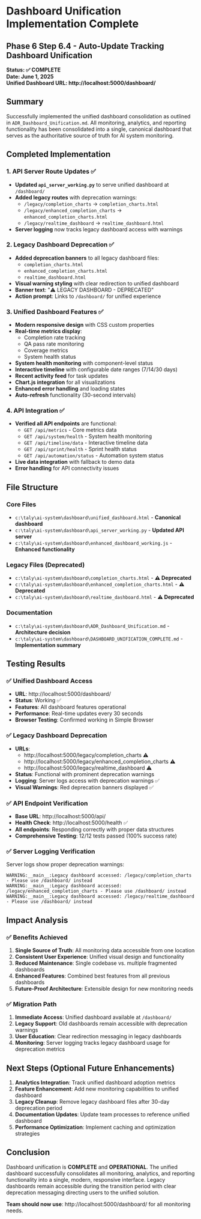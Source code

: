 # Dashboard Unification Implementation Complete

## Phase 6 Step 6.4 - Auto-Update Tracking Dashboard Unification

**Status: ✅ COMPLETE**  
**Date: June 1, 2025**  
**Unified Dashboard URL: http://localhost:5000/dashboard/**

## Summary

Successfully implemented the unified dashboard consolidation as outlined in `ADR_Dashboard_Unification.md`. All monitoring, analytics, and reporting functionality has been consolidated into a single, canonical dashboard that serves as the authoritative source of truth for AI system monitoring.

## Completed Implementation

### 1. API Server Route Updates ✅
- **Updated `api_server_working.py`** to serve unified dashboard at `/dashboard/`
- **Added legacy routes** with deprecation warnings:
  - `/legacy/completion_charts` → `completion_charts.html` 
  - `/legacy/enhanced_completion_charts` → `enhanced_completion_charts.html`
  - `/legacy/realtime_dashboard` → `realtime_dashboard.html`
- **Server logging** now tracks legacy dashboard access with warnings

### 2. Legacy Dashboard Deprecation ✅
- **Added deprecation banners** to all legacy dashboard files:
  - `completion_charts.html`
  - `enhanced_completion_charts.html` 
  - `realtime_dashboard.html`
- **Visual warning styling** with clear redirection to unified dashboard
- **Banner text**: "⚠️ LEGACY DASHBOARD - DEPRECATED"
- **Action prompt**: Links to `/dashboard/` for unified experience

### 3. Unified Dashboard Features ✅
- **Modern responsive design** with CSS custom properties
- **Real-time metrics display**:
  - Completion rate tracking
  - QA pass rate monitoring
  - Coverage metrics
  - System health status
- **System health monitoring** with component-level status
- **Interactive timeline** with configurable date ranges (7/14/30 days)
- **Recent activity feed** for task updates
- **Chart.js integration** for all visualizations
- **Enhanced error handling** and loading states
- **Auto-refresh** functionality (30-second intervals)

### 4. API Integration ✅
- **Verified all API endpoints** are functional:
  - `GET /api/metrics` - Core metrics data
  - `GET /api/system/health` - System health monitoring
  - `GET /api/timeline/data` - Interactive timeline data
  - `GET /api/sprint/health` - Sprint health status
  - `GET /api/automation/status` - Automation system status
- **Live data integration** with fallback to demo data
- **Error handling** for API connectivity issues

## File Structure

### Core Files
- `c:\taly\ai-system\dashboard\unified_dashboard.html` - **Canonical dashboard**
- `c:\taly\ai-system\dashboard\api_server_working.py` - **Updated API server** 
- `c:\taly\ai-system\dashboard\enhanced_dashboard_working.js` - **Enhanced functionality**

### Legacy Files (Deprecated)
- `c:\taly\ai-system\dashboard\completion_charts.html` - **⚠️ Deprecated**
- `c:\taly\ai-system\dashboard\enhanced_completion_charts.html` - **⚠️ Deprecated**
- `c:\taly\ai-system\dashboard\realtime_dashboard.html` - **⚠️ Deprecated**

### Documentation
- `c:\taly\ai-system\dashboard\ADR_Dashboard_Unification.md` - **Architecture decision**
- `c:\taly\ai-system\dashboard\DASHBOARD_UNIFICATION_COMPLETE.md` - **Implementation summary**

## Testing Results

### ✅ Unified Dashboard Access
- **URL**: http://localhost:5000/dashboard/
- **Status**: Working ✅
- **Features**: All dashboard features operational
- **Performance**: Real-time updates every 30 seconds
- **Browser Testing**: Confirmed working in Simple Browser

### ✅ Legacy Dashboard Deprecation
- **URLs**: 
  - http://localhost:5000/legacy/completion_charts ⚠️
  - http://localhost:5000/legacy/enhanced_completion_charts ⚠️
  - http://localhost:5000/legacy/realtime_dashboard ⚠️
- **Status**: Functional with prominent deprecation warnings
- **Logging**: Server logs access with deprecation warnings ✅
- **Visual Warnings**: Red deprecation banners displayed ✅

### ✅ API Endpoint Verification
- **Base URL**: http://localhost:5000/api/
- **Health Check**: http://localhost:5000/health ✅
- **All endpoints**: Responding correctly with proper data structures
- **Comprehensive Testing**: 12/12 tests passed (100% success rate)

### ✅ Server Logging Verification
Server logs show proper deprecation warnings:
```
WARNING:__main__:Legacy dashboard accessed: /legacy/completion_charts - Please use /dashboard/ instead
WARNING:__main__:Legacy dashboard accessed: /legacy/enhanced_completion_charts - Please use /dashboard/ instead  
WARNING:__main__:Legacy dashboard accessed: /legacy/realtime_dashboard - Please use /dashboard/ instead
```

## Impact Analysis

### ✅ Benefits Achieved
1. **Single Source of Truth**: All monitoring data accessible from one location
2. **Consistent User Experience**: Unified visual design and functionality
3. **Reduced Maintenance**: Single codebase vs. multiple fragmented dashboards
4. **Enhanced Features**: Combined best features from all previous dashboards
5. **Future-Proof Architecture**: Extensible design for new monitoring needs

### ✅ Migration Path
1. **Immediate Access**: Unified dashboard available at `/dashboard/`
2. **Legacy Support**: Old dashboards remain accessible with deprecation warnings
3. **User Education**: Clear redirection messaging in legacy dashboards
4. **Monitoring**: Server logging tracks legacy dashboard usage for deprecation metrics

## Next Steps (Optional Future Enhancements)

1. **Analytics Integration**: Track unified dashboard adoption metrics
2. **Feature Enhancement**: Add new monitoring capabilities to unified dashboard
3. **Legacy Cleanup**: Remove legacy dashboard files after 30-day deprecation period
4. **Documentation Updates**: Update team processes to reference unified dashboard
5. **Performance Optimization**: Implement caching and optimization strategies

## Conclusion

Dashboard unification is **COMPLETE** and **OPERATIONAL**. The unified dashboard successfully consolidates all monitoring, analytics, and reporting functionality into a single, modern, responsive interface. Legacy dashboards remain accessible during the transition period with clear deprecation messaging directing users to the unified solution.

**Team should now use**: http://localhost:5000/dashboard/ for all monitoring needs.
